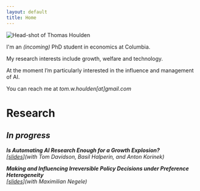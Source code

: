 ```yaml
---
layout: default
title: Home
---
```


<div class="hero" markdown="1">

<img src="/assets/me.jpg" alt="Head-shot of Thomas Houlden" class="headshot">

<div class="bio">

I'm an <em>(incoming)</em> PhD student in economics at Columbia.

My research interests include growth, welfare and technology.

At the moment I’m particularly interested in the influence and management of AI.

You can reach me at <em>tom.w.houlden[at]gmail.com</em>

</div>
</div>

# Research

## <em>In progress<em>

**Is Automating AI Research Enough for a Growth Explosion?**  
[[slides](/assets/shs_slides.pdf)]*(with Tom Davidson, Basil Halperin, and Anton Korinek)*  

**Making and Influencing Irreversible Policy Decisions under Preference Heterogeneity**  
[[slides](/assets/IrreversibleDecisions_HouldenNegele.pdf)]*(with Maximilian Negele)*  

